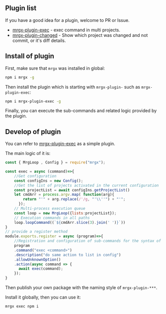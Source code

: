 


## Plugin list

If you have a good idea for a plugin, welcome to PR or Issue.

- [mrgx-plugin-exec](https://github.com/brizer/mrgx-plugin-exec) - exec command in multi projects.
- [mrgx-plugin-changed](https://github.com/brizer/mrgx-plugin-changed) - Show which project was changed and not commit, or it's diff details.




## Install of plugin

First, make sure that `mrgx` was installed in global:

``` bash
npm i mrgx -g
```

Then install the plugin which is starting with `mrgx-plugin-` such as `mrgx-plugin-exec`:

``` bash
npm i mrgx-plugin-exec -g
```

Finally, you can execute the sub-commands and related logic provided by the plugin.

## Develop of plugin

You can refer to [mrgx-plugin-exec](https://github.com/brizer/mrgx-plugin-exec) as a simple plugin.

The main logic of it is:


``` js
const { MrgLoop , Config } = require("mrgx");

const exec = async (command)=>{
    //Get configuration
    const configIns = new Config();
    //Get the list of projects activated in the current configuration
    const projectList = await configIns.getProjectList()
    let cmdArr = process.argv.map( function(arg){
        return "'" + arg.replace(/'/g, "'\\''") + "'";
      });
    // Multi-process execution queue
    const loop = new MrgLoop({lists:projectList});
    // Execution commands in all paths
    loop.loopCommand((`${cmdArr.slice(3).join(' ')}`))
}
// provide a register method
module.exports.register = async (program)=>{
    //Registration and configuration of sub-commands for the syntax of commander
    program
    .command("exec <command>")
    .description("do same action to list in config")
    .allowUnknownOption()
    .action(async command => {
      await exec(command);
    });
}

```

Then publish your own package with the naming style of `mrgx-plugin-***`.

Install it globally, then you can use it:

``` bash
mrgx exec npm i
```

